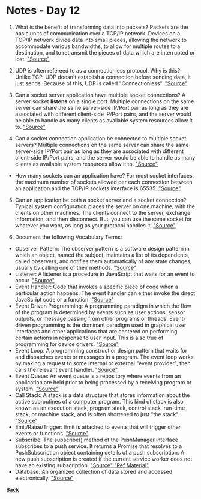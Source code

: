 # Notes - Day 12

1. What is the benefit of transforming data into packets? Packets are the basic units of communication over a TCP/IP network. Devices on a TCP/IP network divide data into small pieces, allowing the network to accommodate various bandwidths, to allow for multiple routes to a destination, and to retransmit the pieces of data which are interrupted or lost. <a href = "https://kb.iu.edu/d/anyq">"Source"</a>

2. UDP is often refereed to as a connectionless protocol. Why is this? Unlike TCP, UDP doesn't establish a connection before sending data, it just sends. Because of this, UDP is called "Connectionless". <a href = "https://www.google.com/search?q=+UDP+is+often+refereed+to+as+a+connectionless+protocol.+Why+is+this%3F&rlz=1C1CHZN_enUS962US962&sxsrf=AOaemvLwYdpw-CQCYFAaFNICAS2O4OHuSg%3A1643090015551&ei=X5DvYZ6AIZnI0PEP6vCpuAQ&ved=0ahUKEwjeq9elm8z1AhUZJDQIHWp4CkcQ4dUDCA4&uact=5&oq=+UDP+is+often+refereed+to+as+a+connectionless+protocol.+Why+is+this%3F&gs_lcp=Cgdnd3Mtd2l6EANKBAhBGABKBAhGGABQAFgAYI8ZaABwAngAgAFLiAFLkgEBMZgBAKABAqABAcABAQ&sclient=gws-wiz">"Source"</a>

3. Can a socket server application have multiple socket connections? A server socket **listens** on a single port. Multiple connections on the same server can share the same server-side IP/Port pair as long as they are associated with different client-side IP/Port pairs, and the server would be able to handle as many clients as available system resources allow it to. <a href = "https://stackoverflow.com/questions/11129212/tcp-can-two-different-sockets-share-a-port/11129641#:~:text=A%20server%20socket%20listens%20on%20a%20single%20port.&text=Multiple%20connections%20on%20the%20same,system%20resources%20allow%20it%20to.">"Source"</a>

4. Can a socket connection application be connected to multiple socket servers? Multiple connections on the same server can share the same server-side IP/Port pair as long as they are associated with different client-side IP/Port pairs, and the server would be able to handle as many clients as available system resources allow it to. <a href = "https://stackoverflow.com/questions/11129212/tcp-can-two-different-sockets-share-a-port/11129641#:~:text=A%20server%20socket%20listens%20on%20a%20single%20port.&text=Multiple%20connections%20on%20the%20same,system%20resources%20allow%20it%20to.">"Source"</a>
- How many sockets can an application have? For most socket interfaces, the maximum number of sockets allowed per each connection between an application and the TCP/IP sockets interface is 65535. <a href = "https://www.ibm.com/docs/en/zos/2.1.0?topic=domain-maximum-number-sockets">"Source"</a>

5. Can an application be both a socket server and a socket connection? Typical system configuration places the server on one machine, with the clients on other machines. The clients connect to the server, exchange information, and then disconnect. But, you can use the same socket for whatever you want, as long as your protocol handles it. <a href = "https://www.ibm.com/docs/en/i/7.1?topic=programming-how-sockets-work">"Source"</a>

6. Document the following Vocabulary Terms:

- Observer Pattern: The observer pattern is a software design pattern in which an object, named the subject, maintains a list of its dependents, called observers, and notifies them automatically of any state changes, usually by calling one of their methods. <a href = "https://en.wikipedia.org/wiki/Observer_pattern">"Source"</a>
- Listener: A listener is a procedure in JavaScript that waits for an event to occur. <a href = "https://www.geeksforgeeks.org/javascript-addeventlistener-with-examples/#:~:text=An%20event%20listener%20is%20a,a%20key%20on%20the%20keyboard.&text=Any%20number%20of%20event%20handlers,element.">"Source"</a>
- Event Handler: Code that invokes a specific piece of code when a particular action happens. The event handler can either invoke the direct JavaScript code or a function. <a href = "https://www.toolsqa.com/javascript/event-handlers-in-javascript/#:~:text=Event%20handlers%20are%20the%20JavaScript,JavaScript%20code%20or%20a%20function.">"Source"</a>
- Event Driven Programming: A programming paradigm in which the flow of the program is determined by events such as user actions, sensor outputs, or message passing from other programs or threads. Event-driven programming is the dominant paradigm used in graphical user interfaces and other applications that are centered on performing certain actions in response to user input. This is also true of programming for device drivers. <a href = "https://en.wikipedia.org/wiki/Event-driven_programming">"Source"</a>
- Event Loop: A programming construct or design pattern that waits for and dispatches events or messages in a program. The event loop works by making a request to some internal or external "event provider", then calls the relevant event handler. <a href = "https://en.wikipedia.org/wiki/Event_loop">"Source"</a>
- Event Queue: An event queue is a repository where events from an application are held prior to being processed by a receiving program or system. <a href = "https://www.techopedia.com/definition/24963/event-queue">"Source"</a>
- Call Stack: A stack is a data structure that stores information about the active subroutines of a computer program. This kind of stack is also known as an execution stack, program stack, control stack, run-time stack, or machine stack, and is often shortened to just "the stack". <a href = "https://en.wikipedia.org/wiki/Call_stack">"Source"</a>
- Emit/Raise/Trigger: Emit is attached to events that will trigger other events or functions. <a href = "https://stackabuse.com/handling-events-in-node-js-with-evenemitter/">"Source"</a>
- Subscribe: The subscribe() method of the PushManager interface subscribes to a push service. It returns a Promise that resolves to a PushSubscription object containing details of a push subscription. A new push subscription is created if the current service worker does not have an existing subscription. <a href = "https://developer.mozilla.org/en-US/docs/Web/API/PushManager/subscribe">"Source" </a> <a href = "https://jsmanifest.com/the-publish-subscribe-pattern-in-javascript/"> "Ref Material"</a>
- Database: An organized collection of data stored and accessed electronically. <a href = "https://en.wikipedia.org/wiki/Database">"Source"</a>

**<a href = "https://github.com/scottie-l/reading-notes/tree/main/reading-notes-401">Back</a>**
